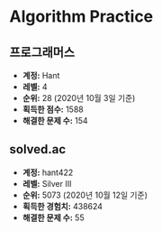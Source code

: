 # Algorithm Practice

## 프로그래머스

- **계정:** Hant
- **레벨:** 4
- **순위:** 28 (2020년 10월 3일 기준)
- **획득한 점수:** 1588
- **해결한 문제 수:** 154

## solved.ac

- **계정:** hant422
- **레벨:** Silver III
- **순위:** 5073 (2020년 10월 12일 기준)
- **획득한 경험치:** 438624
- **해결한 문제 수:** 55
